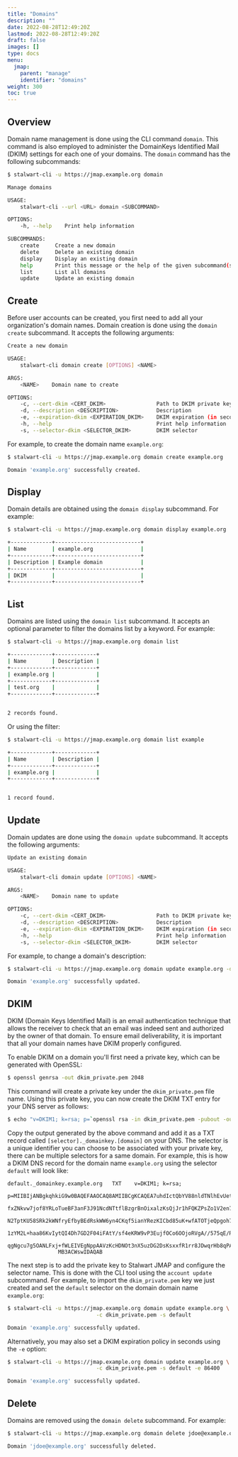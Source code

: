 ```yaml
---
title: "Domains"
description: ""
date: 2022-08-28T12:49:20Z
lastmod: 2022-08-28T12:49:20Z
draft: false
images: []
type: docs
menu:
  jmap:
    parent: "manage"
    identifier: "domains"
weight: 300
toc: true
---
```


## Overview

Domain name management is done using the CLI command ``domain``. This command is also employed to administer
the DomainKeys Identified Mail (DKIM) settings for each one of your domains.
The ``domain`` command has the following subcommands:

```bash
$ stalwart-cli -u https://jmap.example.org domain

Manage domains

USAGE:
    stalwart-cli --url <URL> domain <SUBCOMMAND>

OPTIONS:
    -h, --help    Print help information

SUBCOMMANDS:
    create     Create a new domain
    delete     Delete an existing domain
    display    Display an existing domain
    help       Print this message or the help of the given subcommand(s)
    list       List all domains
    update     Update an existing domain
```

## Create

Before user accounts can be created, you first need to add all your organization's domain names. 
Domain creation is done using the ``domain create`` subcommand. It accepts the following arguments:

```bash
Create a new domain

USAGE:
    stalwart-cli domain create [OPTIONS] <NAME>

ARGS:
    <NAME>    Domain name to create

OPTIONS:
    -c, --cert-dkim <CERT_DKIM>                Path to DKIM private key
    -d, --description <DESCRIPTION>            Description
    -e, --expiration-dkim <EXPIRATION_DKIM>    DKIM expiration (in seconds)
    -h, --help                                 Print help information
    -s, --selector-dkim <SELECTOR_DKIM>        DKIM selector
```

For example, to create the domain name ``example.org``:

```bash
$ stalwart-cli -u https://jmap.example.org domain create example.org

Domain 'example.org' successfully created.
```

## Display

Domain details are obtained using the ``domain display`` subcommand. For example:

```bash
$ stalwart-cli -u https://jmap.example.org domain display example.org

+-------------+---------------------------+
| Name        | example.org               |
+-------------+---------------------------+
| Description | Example domain            |
+-------------+---------------------------+
| DKIM        |                           |
+-------------+---------------------------+
```

## List

Domains are listed using the ``domain list`` subcommand. It accepts an optional parameter
to filter the domains list by a keyword. For example:

```bash
$ stalwart-cli -u https://jmap.example.org domain list

+-------------+-------------+
| Name        | Description |
+-------------+-------------+
| example.org |             |
+-------------+-------------+
| test.org    |             |
+-------------+-------------+


2 records found.
```

Or using the filter:

```bash
$ stalwart-cli -u https://jmap.example.org domain list example

+-------------+-------------+
| Name        | Description |
+-------------+-------------+
| example.org |             |
+-------------+-------------+


1 record found.
```

## Update

Domain updates are done using the ``domain update`` subcommand. It accepts the following arguments:

```bash
Update an existing domain

USAGE:
    stalwart-cli domain update [OPTIONS] <NAME>

ARGS:
    <NAME>    Domain name to update

OPTIONS:
    -c, --cert-dkim <CERT_DKIM>                Path to DKIM private key
    -d, --description <DESCRIPTION>            Description
    -e, --expiration-dkim <EXPIRATION_DKIM>    DKIM expiration (in seconds)
    -h, --help                                 Print help information
    -s, --selector-dkim <SELECTOR_DKIM>        DKIM selector
```

For example, to change a domain's description:

```bash
$ stalwart-cli -u https://jmap.example.org domain update example.org -d "A test domain"

Domain 'example.org' successfully updated.
```

## DKIM

DKIM (Domain Keys Identified Mail) is an email authentication technique that allows the 
receiver to check that an email was indeed sent and authorized by the owner of that domain. 
To ensure email deliverability, it is important that all your domain names have DKIM properly configured.

To enable DKIM on a domain you'll first need a private key, which can be generated with OpenSSL:

```bash
$ openssl genrsa -out dkim_private.pem 2048
```

This command will create a private key under the ``dkim_private.pem`` file name. Using this private
key, you can now create the DKIM TXT entry for your DNS server as follows:

```bash
$ echo "v=DKIM1; k=rsa; p=`openssl rsa -in dkim_private.pem -pubout -outform der 2>/dev/null | openssl base64 -A`"
```

Copy the output generated by the above command and add it as a TXT record called ``[selector]._domainkey.[domain]`` on your DNS.
The selector is a unique identifier you can choose to be associated with your private key, there can be multiple selectors for a same domain.
For example, this is how a DKIM DNS record for the domain name ``example.org`` using the selector ``default`` will look like:

```
default._domainkey.example.org   TXT    v=DKIM1; k=rsa;  
                p=MIIBIjANBgkqhkiG9w0BAQEFAAOCAQ8AMIIBCgKCAQEA7uhdIctQbYV88nldTNlhEvUetfSju2
                fxZNkvw7jof8YRLoTueBF3anF3J91NcdNTtflBzgrBnOixalzKsQjJr1hFQKZPsZo1V2en7swd/V
                N2TptKU58SRk2kWNfryEfbyBEdRskWW6yn4CKqf5ianYRezKICbd85uK+wfATOTjeQpgoh7JfJnH
                1zYM2L+haa86KvIytQI4Dh7GD2F04iFAtY/sf4eKRW9vP3EujfOCo6OOjoRVgA//575qE/R14v7+
                qgNgcu7g5OANLFxj+fWLEIVEgNppAAVzKcHDNOt3nX5uzDG2DsKsxxfR1rr8JDwqrHb8qPAKcQKp
                MB3ACWswIDAQAB
```

The next step is to add the private key to Stalwart JMAP and configure the selector name.
This is done with the CLI tool using the ``account update`` subcommand.
For example, to import the ``dkim_private.pem`` key we just created and set the ``default``
selector on the domain domain name ``example.org``:

```bash
$ stalwart-cli -u https://jmap.example.org domain update example.org \
                            -c dkim_private.pem -s default

Domain 'example.org' successfully updated.
```

Alternatively, you may also set a DKIM expiration policy in seconds using the ``-e`` option:

```bash
$ stalwart-cli -u https://jmap.example.org domain update example.org \
                            -c dkim_private.pem -s default -e 86400

Domain 'example.org' successfully updated.
```

## Delete

Domains are removed using the ``domain delete`` subcommand. For example:

```bash
$ stalwart-cli -u https://jmap.example.org domain delete jdoe@example.org

Domain 'jdoe@example.org' successfully deleted.
```
